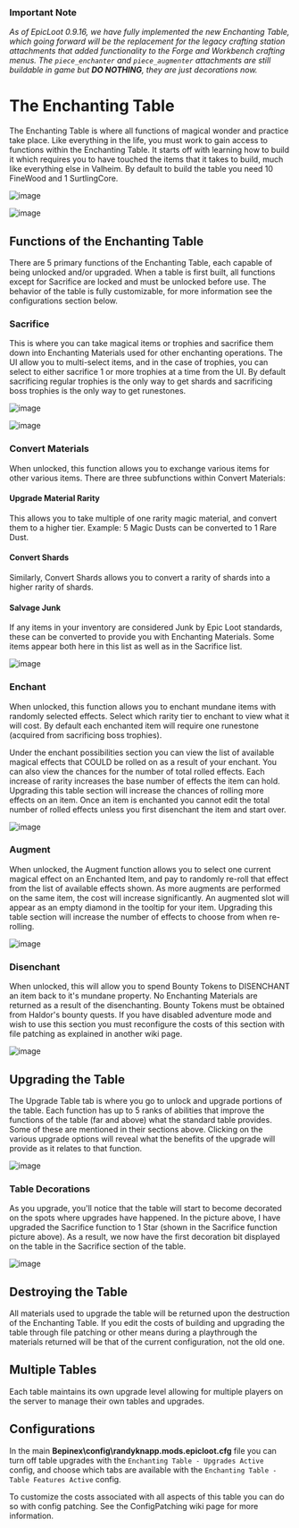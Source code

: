 ### Important Note
_As of EpicLoot 0.9.16, we have fully implemented the new Enchanting Table, which going forward will be the replacement for the legacy crafting station attachments that added functionality to the Forge and Workbench crafting menus. The ``piece_enchanter`` and ``piece_augmenter`` attachments are still buildable in game but **DO NOTHING**, they are just decorations now._

# The Enchanting Table

The Enchanting Table is where all functions of magical wonder and practice take place. Like everything in the life, you must work to gain access to functions within the Enchanting Table. It starts off with learning how to build it which requires you to have touched the items that it takes to build, much like everything else in Valheim. By default to build the table you need 10 FineWood and 1 SurtlingCore.

![image](https://github.com/RandyKnapp/ValheimMods/assets/1264136/78e06c35-74eb-410b-bcbe-037674f5665c)

![image](https://github.com/RandyKnapp/ValheimMods/assets/1264136/63e69387-9a95-4001-bc76-0def86516590)

## Functions of the Enchanting Table

There are 5 primary functions of the Enchanting Table, each capable of being unlocked and/or upgraded. When a table is first built, all functions except for Sacrifice are locked and must be unlocked before use. The behavior of the table is fully customizable, for more information see the configurations section below.

### Sacrifice

This is where you can take magical items or trophies and sacrifice them down into Enchanting Materials used for other enchanting operations. The UI allow you to multi-select items, and in the case of trophies, you can select to either sacrifice 1 or more trophies at a time from the UI. By default sacrificing regular trophies is the only way to get shards and sacrificing boss trophies is the only way to get runestones.

![image](https://github.com/RandyKnapp/ValheimMods/assets/1264136/f98aaaa5-f1ec-4a1c-963f-7862127e4965)

![image](https://github.com/RandyKnapp/ValheimMods/assets/1264136/4fe11675-98ed-488f-949c-f8ed640625ff)

### Convert Materials

When unlocked, this function allows you to exchange various items for other various items. There are three subfunctions within Convert Materials:

#### Upgrade Material Rarity

This allows you to take multiple of one rarity magic material, and convert them to a higher tier. Example: 5 Magic Dusts can be converted to 1 Rare Dust.

#### Convert Shards

Similarly, Convert Shards allows you to convert a rarity of shards into a higher rarity of shards.

#### Salvage Junk

If any items in your inventory are considered Junk by Epic Loot standards, these can be converted to provide you with Enchanting Materials. Some items appear both here in this list as well as in the Sacrifice list.

![image](https://github.com/RandyKnapp/ValheimMods/assets/1264136/0c41262c-bb10-4c03-a952-40cc0cea71a6)

### Enchant

When unlocked, this function allows you to enchant mundane items with randomly selected effects. Select which rarity tier to enchant to view what it will cost. By default each enchanted item will require one runestone (acquired from sacrificing boss trophies). 

Under the enchant possibilities section you can view the list of available magical effects that COULD be rolled on as a result of your enchant. You can also view the chances for the number of total rolled effects. Each increase of rarity increases the base number of effects the item can hold. Upgrading this table section will increase the chances of rolling more effects on an item. Once an item is enchanted you cannot edit the total number of rolled effects unless you first disenchant the item and start over.

![image](https://github.com/RandyKnapp/ValheimMods/assets/1264136/bb530611-7506-47e4-b305-9d6f65ef2c4b)

### Augment

When unlocked, the Augment function allows you to select one current magical effect on an Enchanted Item, and pay to randomly re-roll that effect from the list of available effects shown. As more augments are performed on the same item, the cost will increase significantly. An augmented slot will appear as an empty diamond in the tooltip for your item. Upgrading this table section will increase the number of effects to choose from when re-rolling.

![image](https://github.com/RandyKnapp/ValheimMods/assets/1264136/840b7520-8204-406a-8202-205643321588)

### Disenchant

When unlocked, this will allow you to spend Bounty Tokens to DISENCHANT an item back to it's mundane property. No Enchanting Materials are returned as a result of the disenchanting. Bounty Tokens must be obtained from Haldor's bounty quests. If you have disabled adventure mode and wish to use this section you must reconfigure the costs of this section with file patching as explained in another wiki page.

![image](https://github.com/RandyKnapp/ValheimMods/assets/1264136/b945fb38-7299-442f-a956-3ffaa53cc79b)

## Upgrading the Table

The Upgrade Table tab is where you go to unlock and upgrade portions of the table. Each function has up to 5 ranks of abilities that improve the functions of the table (far and above) what the standard table provides. Some of these are mentioned in their sections above. Clicking on the various upgrade options will reveal what the benefits of the upgrade will provide as it relates to that function.

![image](https://github.com/RandyKnapp/ValheimMods/assets/1264136/35179d5f-89e9-4d15-a9d3-597fd7b6ba72)

### Table Decorations

As you upgrade, you'll notice that the table will start to become decorated on the spots where upgrades have happened. In the picture above, I have upgraded the Sacrifice function to 1 Star (shown in the Sacrifice function picture above). As a result, we now have the first decoration bit displayed on the table in the Sacrifice section of the table.

![image](https://github.com/RandyKnapp/ValheimMods/assets/1264136/557a727a-da3b-4242-bb93-7a47094b04d1)

## Destroying the Table

All materials used to upgrade the table will be returned upon the destruction of the Enchanting Table. If you edit the costs of building and upgrading the table through file patching or other means during a playthrough the materials returned will be that of the current configuration, not the old one.

## Multiple Tables

Each table maintains its own upgrade level allowing for multiple players on the server to manage their own tables and upgrades.

## Configurations

In the main **Bepinex\config\randyknapp.mods.epicloot.cfg** file you can turn off table upgrades with the ``Enchanting Table - Upgrades Active`` config, and choose which tabs are available with the ``Enchanting Table - Table Features Active`` config.

To customize the costs associated with all aspects of this table you can do so with config patching. See the ConfigPatching wiki page for more information.